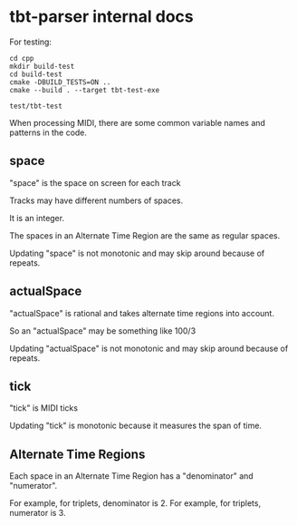 # tbt-parser internal docs


For testing:
```
cd cpp
mkdir build-test
cd build-test
cmake -DBUILD_TESTS=ON ..
cmake --build . --target tbt-test-exe

test/tbt-test
```




When processing MIDI, there are some common variable names and patterns in the code.


## space

"space" is the space on screen for each track

Tracks may have different numbers of spaces.

It is an integer.

The spaces in an Alternate Time Region are the same as regular spaces.

Updating "space" is not monotonic and may skip around because of repeats.


## actualSpace

"actualSpace" is rational and takes alternate time regions into account.

So an "actualSpace" may be something like 100/3

Updating "actualSpace" is not monotonic and may skip around because of repeats.



## tick

"tick" is MIDI ticks

Updating "tick" is monotonic because it measures the span of time.


## Alternate Time Regions

Each space in an Alternate Time Region has a "denominator" and "numerator".

For example, for triplets, denominator is 2.
For example, for triplets, numerator is 3.



